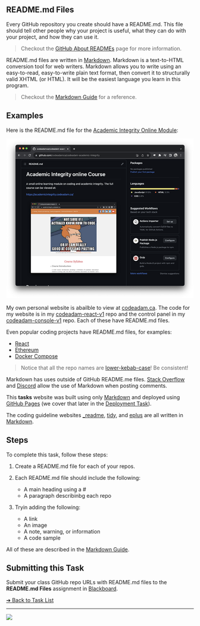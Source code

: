 <style>@import url("//readme.codeadam.ca/readme.css");</style>

## README.md Files

Every GitHub repository you create should have a README.md. This file should tell other people why your project is useful, what they can do with your project, and how they can use it.

> Checkout the [GitHub About READMEs](https://docs.github.com/en/repositories/managing-your-repositorys-settings-and-features/customizing-your-repository/about-readmes) page for more information.

README.md files are written in [Markdown](https://daringfireball.net/projects/markdown/). Markdown is a text-to-HTML conversion tool for web writers. Markdown allows you to write using an easy-to-read, easy-to-write plain text format, then convert it to structurally valid XHTML (or HTML). It will be the easiest language you learn in this program.

> Checkout the [Markdown Guide](https://www.markdownguide.org/) for a reference. 

## Examples

Here is the README.md file for the [Academic Integrity Online Module](https://github.com/codeadamca/codeadam-academic-integrity):

![Academic Integrity README.md](images/screenshot-academic-readme.png)

My own personal website is abailble to view at [codeadam.ca](https://codeadam.ca). The code for my website is in my [codeadam-react-v1](https://github.com/codeadamca/codeadam-react-v1) repo and the control panel in my [codeadam-console-v1](https://github.com/codeadamca/codeadam-console-v1) repo. Each of these have README.md files.

Even popular coding projects have README.md files, for examples:

- [React](https://github.com/facebook/react)
- [Ethereum](https://github.com/ethereum/go-ethereum)
- [Docker Compose](https://github.com/docker/compose)

> Notice that all the repo names are [lower-kebab-case](https://en.wiktionary.org/wiki/kebab_case)! Be consistent!

Markdown has uses outside of GitHub README.me files. [Stack Overflow](https://stackoverflow.com/) and [Discord](discord.com/) allow the use of Markdown when posting comments. 

This **tasks** website was built using only [Markdown](https://daringfireball.net/projects/markdown/) and deployed using [GitHub Pages](https://pages.github.com/) (we cover that later in the [Deployment Task](/deployment)).

The coding guideline websites [_readme](https://readme.codeadam.ca/), [tidy](https://tidy.brickmmo.com/), and [eplus](https://eplus.codeadam.ca/) are all written in [Markdown](https://daringfireball.net/projects/markdown/).

## Steps

To complete this task, follow these steps:

1. Create a README.md file for each of your repos.
2. Each README.md file should include the following:

    - A main heading using a #
    - A paragraph describinbg each repo

3. Tryin adding the following:

    - A link
    - An image
    - A note, warning, or information
    - A code sample

All of these are described in the [Markdown Guide](https://www.markdownguide.org/).

## Submitting this Task

Submit your class GitHub repo URLs with README.md files to the **README.md Files** assignment in [Blackboard](https://learn.humber.ca/).

[&#10132; Back to Task List](/)

---

<a href="https://brickmmo.com">
<img src="https://brickmmo.com/images/brickmmo-logo-horizontal.jpg" width="100">
</a>
